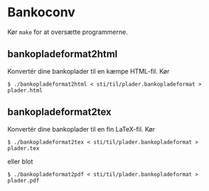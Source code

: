 Bankoconv
=========

Kør `make` for at oversætte programmerne.


bankopladeformat2html
---------------------

Konvertér dine bankoplader til en kæmpe HTML-fil.  Kør

    $ ./bankopladeformat2html < sti/til/plader.bankopladeformat > plader.html


bankopladeformat2tex
--------------------

Konvertér dine bankoplader til en fin LaTeX-fil.  Kør

    $ ./bankopladeformat2tex < sti/til/plader.bankopladeformat > plader.tex

eller blot

    $ ./bankopladeformat2pdf < sti/til/plader.bankopladeformat > plader.pdf
